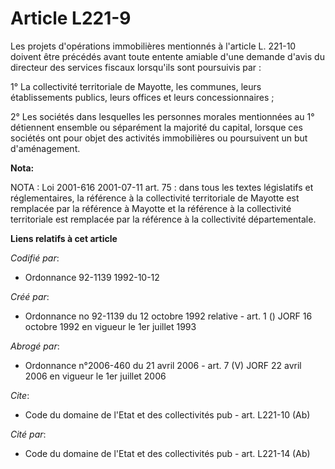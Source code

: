 # Article L221-9

Les projets d'opérations immobilières mentionnés à l'article L. 221-10 doivent être précédés avant toute entente amiable
d'une demande d'avis du directeur des services fiscaux lorsqu'ils sont poursuivis par :

1° La collectivité territoriale de Mayotte, les communes, leurs établissements publics, leurs offices et leurs
concessionnaires ;

2° Les sociétés dans lesquelles les personnes morales mentionnées au 1° détiennent ensemble ou séparément la majorité du
capital, lorsque ces sociétés ont pour objet des activités immobilières ou poursuivent un but d'aménagement.

**Nota:**

NOTA : Loi 2001-616 2001-07-11 art. 75 : dans tous les textes législatifs et réglementaires, la référence à la collectivité
territoriale de Mayotte est remplacée par la référence à Mayotte et la référence à la collectivité territoriale est remplacée
par la référence à la collectivité départementale.

**Liens relatifs à cet article**

_Codifié par_:

  - Ordonnance 92-1139 1992-10-12

_Créé par_:

  - Ordonnance no 92-1139 du 12 octobre 1992 relative  - art. 1 () JORF 16 octobre 1992 en vigueur le 1er juillet 1993

_Abrogé par_:

  - Ordonnance n°2006-460 du 21 avril 2006 - art. 7 (V) JORF 22 avril 2006 en vigueur le 1er juillet 2006

_Cite_:

  - Code du domaine de l'Etat et des collectivités pub - art. L221-10 (Ab)

_Cité par_:

  - Code du domaine de l'Etat et des collectivités pub - art. L221-14 (Ab)
